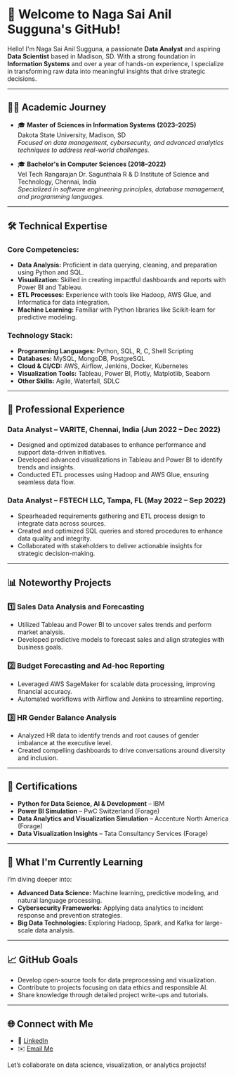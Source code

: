 # 🌟 Welcome to Naga Sai Anil Sugguna's GitHub!  

Hello! I'm Naga Sai Anil Sugguna, a passionate **Data Analyst** and aspiring **Data Scientist** based in Madison, SD. With a strong foundation in **Information Systems** and over a year of hands-on experience, I specialize in transforming raw data into meaningful insights that drive strategic decisions.  

---

## 👨‍🎓 Academic Journey  
- 🎓 **Master of Sciences in Information Systems (2023–2025)**  
  Dakota State University, Madison, SD  
  *Focused on data management, cybersecurity, and advanced analytics techniques to address real-world challenges.*  

- 🎓 **Bachelor's in Computer Sciences (2018–2022)**  
  Vel Tech Rangarajan Dr. Sagunthala R & D Institute of Science and Technology, Chennai, India  
  *Specialized in software engineering principles, database management, and programming languages.*  

---

## 🛠 **Technical Expertise**  
### Core Competencies:  
- **Data Analysis:** Proficient in data querying, cleaning, and preparation using Python and SQL.  
- **Visualization:** Skilled in creating impactful dashboards and reports with Power BI and Tableau.  
- **ETL Processes:** Experience with tools like Hadoop, AWS Glue, and Informatica for data integration.  
- **Machine Learning:** Familiar with Python libraries like Scikit-learn for predictive modeling.  

### Technology Stack:  
- **Programming Languages:** Python, SQL, R, C, Shell Scripting  
- **Databases:** MySQL, MongoDB, PostgreSQL  
- **Cloud & CI/CD:** AWS, Airflow, Jenkins, Docker, Kubernetes  
- **Visualization Tools:** Tableau, Power BI, Plotly, Matplotlib, Seaborn  
- **Other Skills:** Agile, Waterfall, SDLC  

---

## 🌟 Professional Experience  

### **Data Analyst – VARITE, Chennai, India (Jun 2022 – Dec 2022)**  
- Designed and optimized databases to enhance performance and support data-driven initiatives.  
- Developed advanced visualizations in Tableau and Power BI to identify trends and insights.  
- Conducted ETL processes using Hadoop and AWS Glue, ensuring seamless data flow.  

### **Data Analyst – FSTECH LLC, Tampa, FL (May 2022 – Sep 2022)**  
- Spearheaded requirements gathering and ETL process design to integrate data across sources.  
- Created and optimized SQL queries and stored procedures to enhance data quality and integrity.  
- Collaborated with stakeholders to deliver actionable insights for strategic decision-making.  

---

## 📊 **Noteworthy Projects**  

### 1️⃣ **Sales Data Analysis and Forecasting**  
- Utilized Tableau and Power BI to uncover sales trends and perform market analysis.  
- Developed predictive models to forecast sales and align strategies with business goals.  

### 2️⃣ **Budget Forecasting and Ad-hoc Reporting**  
- Leveraged AWS SageMaker for scalable data processing, improving financial accuracy.  
- Automated workflows with Airflow and Jenkins to streamline reporting.  

### 3️⃣ **HR Gender Balance Analysis**  
- Analyzed HR data to identify trends and root causes of gender imbalance at the executive level.  
- Created compelling dashboards to drive conversations around diversity and inclusion.  

---

## 🏅 **Certifications**  
- **Python for Data Science, AI & Development** – IBM  
- **Power BI Simulation** – PwC Switzerland (Forage)  
- **Data Analytics and Visualization Simulation** – Accenture North America (Forage)  
- **Data Visualization Insights** – Tata Consultancy Services (Forage)  

---

## 🌱 **What I'm Currently Learning**  
I’m diving deeper into:  
- **Advanced Data Science:** Machine learning, predictive modeling, and natural language processing.  
- **Cybersecurity Frameworks:** Applying data analytics to incident response and prevention strategies.  
- **Big Data Technologies:** Exploring Hadoop, Spark, and Kafka for large-scale data analysis.  

---

## 📈 **GitHub Goals**  
- Develop open-source tools for data preprocessing and visualization.  
- Contribute to projects focusing on data ethics and responsible AI.  
- Share knowledge through detailed project write-ups and tutorials.  

---

## 🌐 **Connect with Me**  
- 💼 [LinkedIn](https://www.linkedin.com/in/your-profile)  
- ✉️ [Email Me](mailto:nagasaianil.sugguna@trojans.dsu.edu)  

Let’s collaborate on data science, visualization, or analytics projects!  
